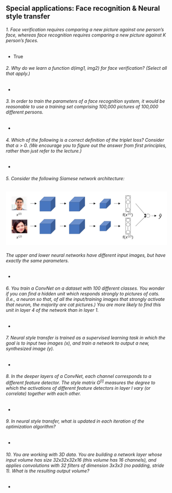 ## Special applications: Face recognition & Neural style transfer

###### 1. Face verification requires comparing a new picture against one person’s face, whereas face recognition requires comparing a new picture against K person’s faces.
- True

###### 2. Why do we learn a function *d(img1, img2)* for face verification? (Select all that apply.)
- 

###### 3. In order to train the parameters of a face recognition system, it would be reasonable to use a training set comprising 100,000 pictures of 100,000 different persons.
- 

###### 4. Which of the following is a correct definition of the triplet loss? Consider that α > 0. (We encourage you to figure out the answer from first principles, rather than just refer to the lecture.)
- 

###### 5. Consider the following Siamese network architecture:
![Image of Network](/convolutional-neural-networks/images/network.png)
###### The upper and lower neural networks have different input images, but have exactly the same parameters.
- 

###### 6. You train a ConvNet on a dataset with 100 different classes. You wonder if you can find a hidden unit which responds strongly to pictures of cats. (I.e., a neuron so that, of all the input/training images that strongly activate that neuron, the majority are cat pictures.) You are more likely to find this unit in layer 4 of the network than in layer 1.
- 

###### 7. Neural style transfer is trained as a supervised learning task in which the goal is to input two images (*x*), and train a network to output a new, synthesized image (*y*).
- 

###### 8. In the deeper layers of a ConvNet, each channel corresponds to a different feature detector. The style matrix *G<sup>[l]</sup>* measures the degree to which the activations of different feature detectors in layer *l* vary (or correlate) together with each other.
-

###### 9. In neural style transfer, what is updated in each iteration of the optimization algorithm?
-

###### 10. You are working with 3D data. You are building a network layer whose input volume has size 32x32x32x16 (this volume has 16 channels), and applies convolutions with 32 filters of dimension 3x3x3 (no padding, stride 1). What is the resulting output volume?
-

